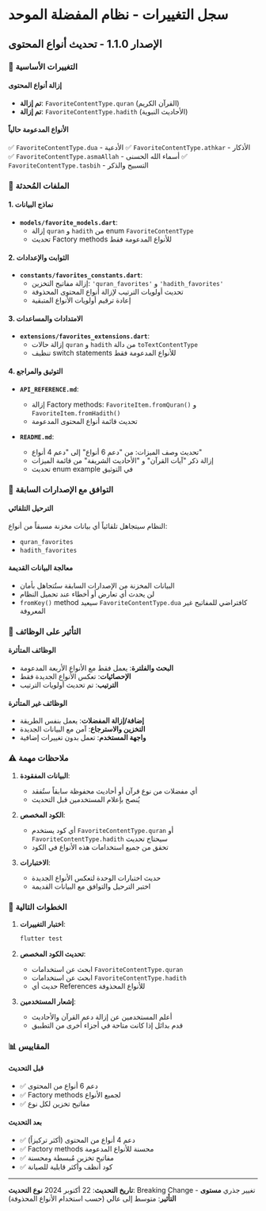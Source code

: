 # سجل التغييرات - نظام المفضلة الموحد

## الإصدار 1.1.0 - تحديث أنواع المحتوى

### 🔄 التغييرات الأساسية

#### إزالة أنواع المحتوى
- **تم إزالة**: `FavoriteContentType.quran` (القرآن الكريم)
- **تم إزالة**: `FavoriteContentType.hadith` (الأحاديث النبوية)

#### الأنواع المدعومة حالياً
✅ `FavoriteContentType.dua` - الأدعية
✅ `FavoriteContentType.athkar` - الأذكار  
✅ `FavoriteContentType.asmaAllah` - أسماء الله الحسنى
✅ `FavoriteContentType.tasbih` - التسبيح والذكر

### 📁 الملفات المُحدثة

#### 1. نماذج البيانات
- **`models/favorite_models.dart`**:
  - إزالة `quran` و `hadith` من enum `FavoriteContentType`
  - تحديث Factory methods للأنواع المدعومة فقط

#### 2. الثوابت والإعدادات
- **`constants/favorites_constants.dart`**:
  - إزالة مفاتيح التخزين: `'quran_favorites'` و `'hadith_favorites'`
  - تحديث أولويات الترتيب لإزالة أنواع المحتوى المحذوفة
  - إعادة ترقيم أولويات الأنواع المتبقية

#### 3. الامتدادات والمساعدات
- **`extensions/favorites_extensions.dart`**:
  - إزالة حالات `quran` و `hadith` من دالة `toTextContentType`
  - تنظيف switch statements للأنواع المدعومة فقط

#### 4. التوثيق والمراجع
- **`API_REFERENCE.md`**:
  - إزالة Factory methods: `FavoriteItem.fromQuran()` و `FavoriteItem.fromHadith()`
  - تحديث قائمة أنواع المحتوى المدعومة

- **`README.md`**:
  - تحديث وصف الميزات: من "دعم 6 أنواع" إلى "دعم 4 أنواع"
  - إزالة ذكر "آيات القرآن" و "الأحاديث الشريفة" من قائمة الميزات
  - تحديث enum example في التوثيق

### 🔄 التوافق مع الإصدارات السابقة

#### الترحيل التلقائي
النظام سيتجاهل تلقائياً أي بيانات مخزنة مسبقاً من أنواع:
- `quran_favorites`
- `hadith_favorites`

#### معالجة البيانات القديمة
- البيانات المخزنة من الإصدارات السابقة ستُتجاهل بأمان
- لن يحدث أي تعارض أو أخطاء عند تحميل النظام
- `fromKey()` method سيعيد `FavoriteContentType.dua` كافتراضي للمفاتيح غير المعروفة

### 🎯 التأثير على الوظائف

#### الوظائف المتأثرة
- **البحث والفلترة**: يعمل فقط مع الأنواع الأربعة المدعومة
- **الإحصائيات**: تعكس الأنواع الجديدة فقط
- **الترتيب**: تم تحديث أولويات الترتيب

#### الوظائف غير المتأثرة
- **إضافة/إزالة المفضلات**: يعمل بنفس الطريقة
- **التخزين والاسترجاع**: آمن مع البيانات الجديدة
- **واجهة المستخدم**: تعمل بدون تغييرات إضافية

### ⚠️ ملاحظات مهمة

1. **البيانات المفقودة**: 
   - أي مفضلات من نوع قرآن أو أحاديث محفوظة سابقاً ستُفقد
   - يُنصح بإعلام المستخدمين قبل التحديث

2. **الكود المخصص**:
   - أي كود يستخدم `FavoriteContentType.quran` أو `FavoriteContentType.hadith` سيحتاج تحديث
   - تحقق من جميع استخدامات هذه الأنواع في الكود

3. **الاختبارات**:
   - حديث اختبارات الوحدة لتعكس الأنواع الجديدة
   - اختبر الترحيل والتوافق مع البيانات القديمة

### 🚀 الخطوات التالية

1. **اختبار التغييرات**:
   ```bash
   flutter test
   ```

2. **تحديث الكود المخصص**:
   - ابحث عن استخدامات `FavoriteContentType.quran`
   - ابحث عن استخدامات `FavoriteContentType.hadith`
   - حديث أي References للأنواع المحذوفة

3. **إشعار المستخدمين**:
   - أعلم المستخدمين عن إزالة دعم القرآن والأحاديث
   - قدم بدائل إذا كانت متاحة في أجزاء أخرى من التطبيق

### 📊 المقاييس

#### قبل التحديث
- ✅ دعم 6 أنواع من المحتوى
- ✅ Factory methods لجميع الأنواع
- ✅ مفاتيح تخزين لكل نوع

#### بعد التحديث  
- ✅ دعم 4 أنواع من المحتوى (أكثر تركيزاً)
- ✅ Factory methods محسنة للأنواع المدعومة
- ✅ مفاتيح تخزين مُبسطة ومحسنة
- ✅ كود أنظف وأكثر قابلية للصيانة

---

**تاريخ التحديث**: 22 أكتوبر 2024
**نوع التحديث**: Breaking Change - تغيير جذري
**مستوى التأثير**: متوسط إلى عالي (حسب استخدام الأنواع المحذوفة)
